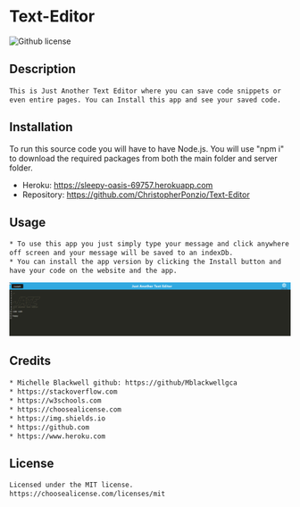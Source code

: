 # Text-Editor

![Github license](https://img.shields.io/badge/license-MIT-blue.svg)

## Description
    This is Just Another Text Editor where you can save code snippets or even entire pages. You can Install this app and see your saved code.

## Installation
   To run this source code you will have to have Node.js. You will use "npm i" to download the required packages from both the main folder and server folder. 
   * Heroku: https://sleepy-oasis-69757.herokuapp.com
   * Repository: https://github.com/ChristopherPonzio/Text-Editor

## Usage
    * To use this app you just simply type your message and click anywhere off screen and your message will be saved to an indexDb.
    * You can install the app version by clicking the Install button and have your code on the website and the app. 

![Demo Screenshot](./client/src/images/2022-05-14%2020_51_34-.png)


## Credits
    * Michelle Blackwell github: https://github/Mblackwellgca 
    * https://stackoverflow.com 
    * https://w3schools.com 
    * https://choosealicense.com 
    * https://img.shields.io
    * https://github.com
    * https://www.heroku.com

## License
    Licensed under the MIT license.
    https://choosealicense.com/licenses/mit